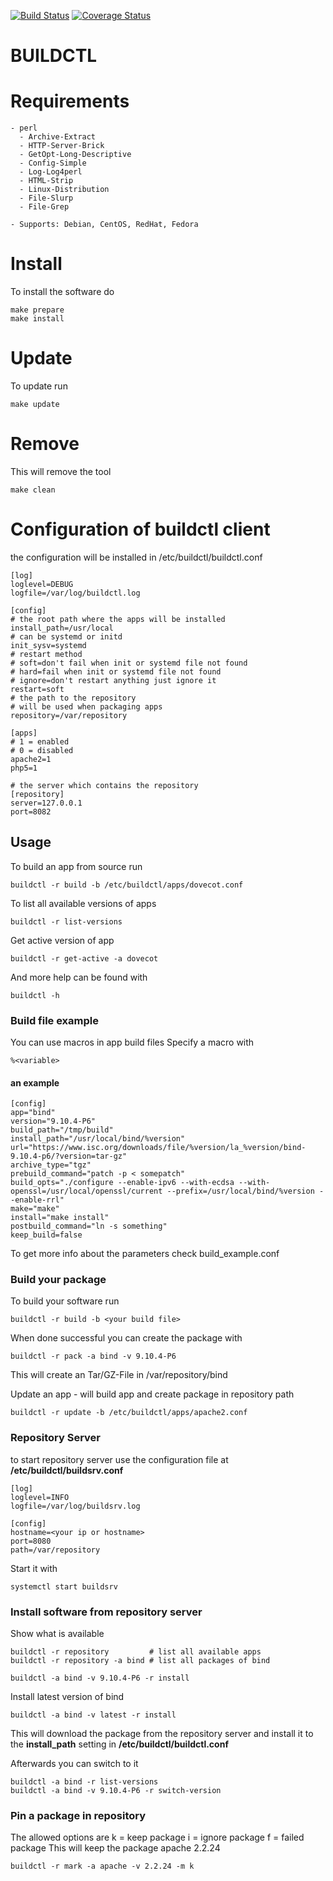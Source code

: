 [![Build Status](https://travis-ci.org/thorko/buildserver.svg?branch=master)](https://travis-ci.org/thorko/buildserver)
[![Coverage Status](https://coveralls.io/repos/github/thorko/buildserver/badge.svg?branch=master)](https://coveralls.io/github/thorko/buildserver?branch=master)

BUILDCTL
========

# Requirements
```
- perl
  - Archive-Extract
  - HTTP-Server-Brick
  - GetOpt-Long-Descriptive
  - Config-Simple
  - Log-Log4perl
  - HTML-Strip
  - Linux-Distribution
  - File-Slurp
  - File-Grep

- Supports: Debian, CentOS, RedHat, Fedora
```

# Install
To install the software do
```
make prepare
make install
```

# Update
To update run
```
make update
```

# Remove
This will remove the tool
```
make clean
```

# Configuration of buildctl client
the configuration will be installed in /etc/buildctl/buildctl.conf
```
[log]
loglevel=DEBUG
logfile=/var/log/buildctl.log

[config]
# the root path where the apps will be installed
install_path=/usr/local
# can be systemd or initd
init_sysv=systemd
# restart method
# soft=don't fail when init or systemd file not found
# hard=fail when init or systemd file not found
# ignore=don't restart anything just ignore it
restart=soft
# the path to the repository 
# will be used when packaging apps
repository=/var/repository

[apps]
# 1 = enabled
# 0 = disabled
apache2=1
php5=1

# the server which contains the repository
[repository]
server=127.0.0.1
port=8082
```

## Usage
To build an app from source run
```
buildctl -r build -b /etc/buildctl/apps/dovecot.conf
```
To list all available versions of apps
```
buildctl -r list-versions
```
Get active version of app
```
buildctl -r get-active -a dovecot
```

And more help can be found with
```
buildctl -h
```

### Build file example
You can use macros in app build files
Specify a macro with
```
%<variable>
```

#### an example
```
[config]
app="bind"
version="9.10.4-P6"
build_path="/tmp/build"
install_path="/usr/local/bind/%version"
url="https://www.isc.org/downloads/file/%version/la_%version/bind-9.10.4-p6/?version=tar-gz"
archive_type="tgz"
prebuild_command="patch -p < somepatch"
build_opts="./configure --enable-ipv6 --with-ecdsa --with-openssl=/usr/local/openssl/current --prefix=/usr/local/bind/%version --enable-rrl"
make="make"
install="make install"
postbuild_command="ln -s something"
keep_build=false
```
To get more info about the parameters check build_example.conf

### Build your package
To build your software run
```
buildctl -r build -b <your build file>
```
When done successful you can create the package with
```
buildctl -r pack -a bind -v 9.10.4-P6
```
This will create an Tar/GZ-File in /var/repository/bind

Update an app - will build app and create package in repository path
```
buildctl -r update -b /etc/buildctl/apps/apache2.conf
```

### Repository Server
to start repository server use the configuration file at **/etc/buildctl/buildsrv.conf**
```
[log]
loglevel=INFO
logfile=/var/log/buildsrv.log

[config]
hostname=<your ip or hostname>
port=8080
path=/var/repository
```
Start it with
```
systemctl start buildsrv
```

### Install software from repository server
Show what is available
```
buildctl -r repository         # list all available apps
buildctl -r repository -a bind # list all packages of bind
```
```
buildctl -a bind -v 9.10.4-P6 -r install
```
Install latest version of bind
```
buildctl -a bind -v latest -r install
```
This will download the package from the repository server and install it to 
the **install_path** setting in **/etc/buildctl/buildctl.conf**

Afterwards you can switch to it
```
buildctl -a bind -r list-versions
buildctl -a bind -v 9.10.4-P6 -r switch-version
```

### Pin a package in repository
The allowed options are
k = keep package
i = ignore package
f = failed package
This will keep the package apache 2.2.24
```
buildctl -r mark -a apache -v 2.2.24 -m k
```
